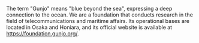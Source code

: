 The term "Gunjo" means "blue beyond the sea", expressing a deep connection to the ocean.
We are a foundation that conducts research in the field of telecommunications and maritime affairs.
Its operational bases are located in Osaka and Honiara, and its official website is available at https://foundation.gunjo.org/.
